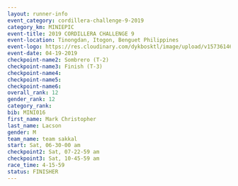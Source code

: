 ```yaml
---
layout: runner-info 
event_category: cordillera-challenge-9-2019 
category_km: MINIEPIC 
event-title: 2019 CORDILLERA CHALLENGE 9 
event-location: Tinongdan, Itogon, Benguet Philippines 
event-logo: https://res.cloudinary.com/dykbosktl/image/upload/v1573614609/Logo/cordillera-challenge_gtvgwu.jpg
event-date: 04-19-2019 
checkpoint-name2: Sombrero (T-2) 
checkpoint-name3: Finish (T-3) 
checkpoint-name4: 
checkpoint-name5: 
checkpoint-name6: 
overall_rank: 12
gender_rank: 12
category_rank: 
bib: MINI016
first_name: Mark Christopher
last_name: Lacson
gender: M
team_name: team sakkal
start: Sat, 06-30-00 am
checkpoint2: Sat, 07-22-59 am
checkpoint3: Sat, 10-45-59 am
race_time: 4-15-59
status: FINISHER
---
```

